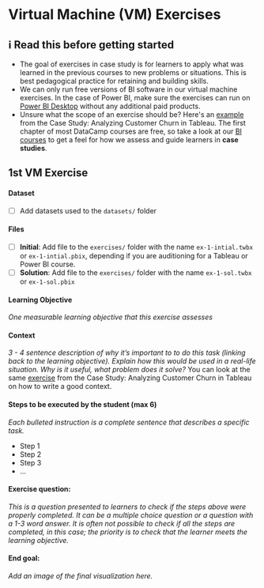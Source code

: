# Virtual Machine (VM) Exercises

## :information_source: Read this before getting started
- The goal of exercises in case study is for learners to apply what was learned in the previous courses to new problems or situations. This is best pedagogical practice for retaining and building skills.
- We can only run free versions of BI software in our virtual machine exercises. In the case of Power BI, make sure the exercises can run on [Power BI Desktop](https://powerbi.microsoft.com/en-us/desktop/) without any additional paid products. 
- Unsure what the scope of an exercise should be? Here's an [example](https://campus.datacamp.com/courses/case-study-analyzing-customer-churn-in-tableau/exploratory-analysis-1?ex=4) from the Case Study: Analyzing Customer Churn in Tableau. The first chapter of most DataCamp courses are free, so take a look at our [BI courses](https://learn.datacamp.com/courses?technologies=Tableau&technologies=Power%20BI) to get a feel for how we assess and guide learners in **case studies**.

## 1st VM Exercise

#### Dataset

- [ ] Add datasets used to the `datasets/` folder

#### Files

- [ ] **Initial**: Add file to the `exercises/`  folder with the name `ex-1-intial.twbx` or `ex-1-intial.pbix`, depending if you are auditioning for a Tableau or Power BI course.
- [ ] **Solution**: Add file to the `exercises/`  folder with the name `ex-1-sol.twbx` or `ex-1-sol.pbix`

#### Learning Objective

*One measurable learning objective that this exercise assesses*

#### Context

*3 - 4 sentence description of why it’s important to to do this task (linking back to the learning objective). Explain how this would be used in a real-life situation. Why is it useful, what problem does it solve?*
You can look at the same [exercise]([url](https://campus.datacamp.com/courses/case-study-analyzing-customer-churn-in-tableau/exploratory-analysis-1?ex=4)) from the Case Study: Analyzing Customer Churn in Tableau on how to write a good context.

#### Steps to be executed by the student (max 6)

*Each bulleted instruction is a complete sentence that describes a specific task.*

- Step 1
- Step 2
- Step 3
- ...

#### Exercise question:
*This is a question presented to learners to check if the steps above were properly completed. It can be a multiple choice question or a question with a 1-3 word answer. It is often not possible to check if all the steps are completed, in this case; the priority is to check that the learner meets the learning objective.*

#### End goal:

*Add an image of the final visualization here.*
